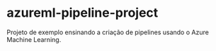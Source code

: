 # azureml-pipeline-project
Projeto de exemplo ensinando a criação de pipelines usando o Azure Machine Learning.
